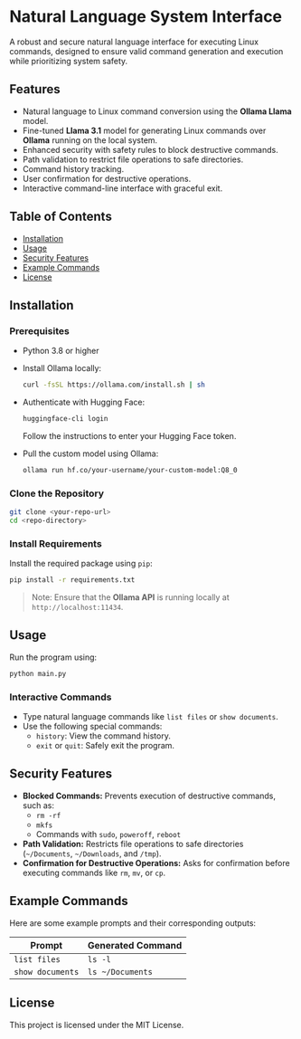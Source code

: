 # Natural Language System Interface

A robust and secure natural language interface for executing Linux commands, designed to ensure valid command generation and execution while prioritizing system safety.

## Features

- Natural language to Linux command conversion using the **Ollama Llama** model.
- Fine-tuned **Llama 3.1** model for generating Linux commands over **Ollama** running on the local system.
- Enhanced security with safety rules to block destructive commands.
- Path validation to restrict file operations to safe directories.
- Command history tracking.
- User confirmation for destructive operations.
- Interactive command-line interface with graceful exit.

## Table of Contents

- [Installation](#installation)
- [Usage](#usage)
- [Security Features](#security-features)
- [Example Commands](#example-commands)
- [License](#license)

## Installation

### Prerequisites

- Python 3.8 or higher

- Install Ollama locally:

  ```bash
  curl -fsSL https://ollama.com/install.sh | sh
  ```

- Authenticate with Hugging Face:

  ```bash
  huggingface-cli login
  ```

  Follow the instructions to enter your Hugging Face token.

- Pull the custom model using Ollama:

  ```bash
  ollama run hf.co/your-username/your-custom-model:Q8_0
  ```

### Clone the Repository

```bash
git clone <your-repo-url>
cd <repo-directory>
```

### Install Requirements

Install the required package using `pip`:

```bash
pip install -r requirements.txt
```

> Note: Ensure that the **Ollama API** is running locally at `http://localhost:11434`.

## Usage

Run the program using:

```bash
python main.py
```

### Interactive Commands

- Type natural language commands like `list files` or `show documents`.
- Use the following special commands:
  - `history`: View the command history.
  - `exit` or `quit`: Safely exit the program.

## Security Features

- **Blocked Commands:** Prevents execution of destructive commands, such as:
  - `rm -rf`
  - `mkfs`
  - Commands with `sudo`, `poweroff`, `reboot`
- **Path Validation:** Restricts file operations to safe directories (`~/Documents`, `~/Downloads`, and `/tmp`).
- **Confirmation for Destructive Operations:** Asks for confirmation before executing commands like `rm`, `mv`, or `cp`.

## Example Commands

Here are some example prompts and their corresponding outputs:

| Prompt           | Generated Command |
| ---------------- | ----------------- |
| `list files`     | `ls -l`           |
| `show documents` | `ls ~/Documents`  |

## License

This project is licensed under the MIT License.


